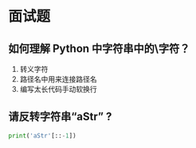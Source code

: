 # 面试题

## 如何理解 Python 中字符串中的\字符？

1. 转义字符 
2. 路径名中用来连接路径名 
3. 编写太长代码手动软换行

## 请反转字符串“aStr” ?

```python
print('aStr'[::-1])
```

